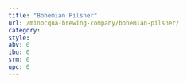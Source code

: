```yaml
---
title: "Bohemian Pilsner"
url: /minocqua-brewing-company/bohemian-pilsner/
category: 
style: 
abv: 0
ibu: 0
srm: 0
upc: 0
---
```


